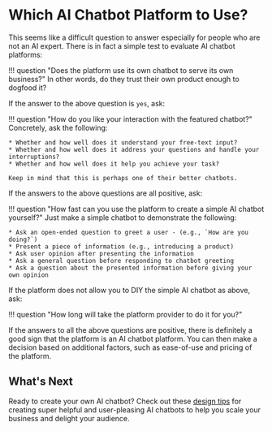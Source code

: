 # **Which AI Chatbot Platform to Use?** <a name="right-platform"></a>

This seems like a difficult question to answer especially for people who are not an AI expert. There is in fact a simple test to evaluate AI chatbot platforms: 

!!! question "Does the platform use its own chatbot to serve its own business?"
    In other words, do they trust their own product enough to dogfood it?

If the answer to the above question is `yes`, ask:

!!! question "How do you like your interaction with the featured chatbot?"
    Concretely, ask the following:

    * Whether and how well does it understand your free-text input?
    * Whether and how well does it address your questions and handle your interruptions?
    * Whether and how well does it help you achieve your task?

    Keep in mind that this is perhaps one of their better chatbots.  

If the answers to the above questions are all positive, ask:

!!! question "How fast can you use the platform to create a simple AI chatbot yourself?" 
    Just make a simple chatbot to demonstrate the following:

    * Ask an open-ended question to greet a user - (e.g., `How are you doing?`)
    * Present a piece of information (e.g., introducing a product)
    * Ask user opinion after presenting the information
    * Ask a general question before responding to chatbot greeting
    * Ask a question about the presented information before giving your own opinion

If the platform does not allow you to DIY the simple AI chatbot as above, ask:

!!! question "How long will take the platform provider to do it for you?"

If the answers to all the above questions are positive, there is definitely a good sign that the platform is an AI chatbot platform. You can then make a decision based on additional factors, such as ease-of-use and pricing of the platform.

## **What's Next**

Ready to create your own AI chatbot? Check out these [design tips](../chatbot-design-tips) for creating super helpful and user-pleasing AI chatbots to help you scale your business and delight your audience. 
